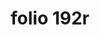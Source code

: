 ---
layout: edition
title: folio 192r
manuscript: Florence, Biblioteca Marucelliana, Carte Rajna XIX.15
sigla: R
iip: r192r.tif
milestone: 363
---